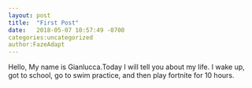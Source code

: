 ```yaml
---
layout: post
title:  "First Post"
date:   2018-05-07 10:57:49 -0700
categories:uncategorized
author:FazeAdapt
---
```

Hello, My name is Gianlucca.Today I will tell you about my life. I wake up, got to school, go to swim practice, and then play fortnite for 10 hours.
